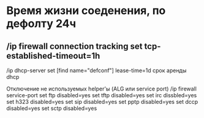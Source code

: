 # Время жизни соеденения, по дефолту 24ч
## /ip firewall connection tracking set tcp-established-timeout=1h

/ip dhcp-server set [find name="defconf"] lease-time=1d
срок аренды dhcp

Отключение не используемых helper'ы (ALG или service port)
/ip firewall service-port
set ftp disabled=yes
set tftp disabled=yes
set irc dissbled=yes
set h323 disabled=yes
set sip disabled=yes
set pptp disabled=yes
set dccp disabled=yes
set sctp disabled=yes